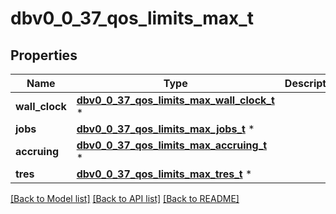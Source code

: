# dbv0_0_37_qos_limits_max_t

## Properties
Name | Type | Description | Notes
------------ | ------------- | ------------- | -------------
**wall_clock** | [**dbv0_0_37_qos_limits_max_wall_clock_t**](dbv0_0_37_qos_limits_max_wall_clock.md) \* |  | [optional] 
**jobs** | [**dbv0_0_37_qos_limits_max_jobs_t**](dbv0_0_37_qos_limits_max_jobs.md) \* |  | [optional] 
**accruing** | [**dbv0_0_37_qos_limits_max_accruing_t**](dbv0_0_37_qos_limits_max_accruing.md) \* |  | [optional] 
**tres** | [**dbv0_0_37_qos_limits_max_tres_t**](dbv0_0_37_qos_limits_max_tres.md) \* |  | [optional] 

[[Back to Model list]](../README.md#documentation-for-models) [[Back to API list]](../README.md#documentation-for-api-endpoints) [[Back to README]](../README.md)


